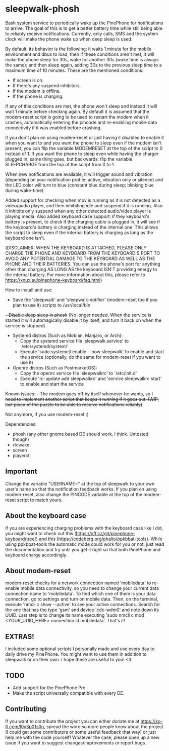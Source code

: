 # sleepwalk-phosh
Bash system service to periodically wake up the PinePhone for notifications to arrive. The goal of this is to get a better battery time while still being able to reliably receive notifications. Currently, only calls, SMS and the system clock will make the phone wake up when deep sleep is used.

By default, its behavior is the following: it waits 1 minute for the mobile environment and dbus to load, then if these conditions aren't met, it will make the phone sleep for 30s, wake for another 30s (wake time is always the same); and then sleep again, adding 30s to the previous sleep time to a maximum time of 10 minutes. These are the mentioned conditions:

- If screen is on.
- If there's any suspend inhibitors.
- If the modem is offline.
- If the phone is charging.

If any of this conditions are met, the phone won't sleep and instead it will wait 1 minute before checking again. By default it is assumed that the modem-reset script is going to be used to restart the modem when it crashes, automatically entering the pincode and re-enabling mobile-data connectivity if it was enabled before crashing.

If you don't plan on using modem-reset or just having it disabled to enable it when you want to and you want the phone to sleep even if the modem isn't present, you can flip the variable MODEMRESET at the top of the script to 0 instead of 1. If you want the phone to sleep even while having the charger plugged in, same thing goes, but backwards: flip the variable SLEEPCHARGE from the top of the script from 0 to 1.

When new notifications are available, it will trigger sound and vibration (depending on your notification profile: active, vibration only or silence) and the LED color will turn to blue (constant blue during sleep; blinking blue during wake-time).

Added support for checking when mpv is running as it is not detected as a video/audio player, and then inhibiting idle and suspend if it is running. Also it inhibits only suspend when any other detected audio/video player is playing media. Also added keyboard case support: if they keyboard's battery is present, to check if the charging cable is plugged in, it will see if the keyboard's battery is charging instead of the internal one. This allows the script to sleep even if the internal battery is charging as long as the keyboard one isn't.

(DISCLAIMER: WHEN THE KEYBOARD IS ATTACHED, PLEASE ONLY CHARGE THE PHONE AND KEYBOARD FROM THE KEYBOARD'S PORT TO AVOID ANY POTENTIAL DAMAGE TO THE KEYBOARD AS WELL AS THE PHONE AND THEIR BATTERIES. You can use the phone's port for anything other than charging AS LONG AS the keyboard ISN'T providing energy to the internal battery. For more information about this, please refer to https://xnux.eu/pinephone-keyboard/faq.html)

How to install and use:
- Save the 'sleepwalk' and 'sleepwalk-notifier' (modem-reset too if you plan to use it) scripts to /usr/local/bin

~~- Disable deep sleep in phosh~~
(No longer needed. When the service is started it will automagically disable it by itself, and turn it back on when the service is stopped)
- Systemd distros (Such as Mobian, Manjaro, or Arch): 
    - Copy the systemd service file 'sleepwalk.service' to '/etc/systemd/system/'
    - Execute 'sudo systemctl enable --now sleepwalk' to enable and start the service (optionally, do the same for modem-reset if you want to use it)
- Openrc distros (Such as PostmarketOS):
    - Copy the openrc service file 'sleepwalkrc' to '/etc/init.d'
    - Execute 'rc-update add sleepwalkrc' and 'service sleepwalkrc start' to enable and start the service

Known issues:
~~- The modem goes off by itself whenever he wants, so I need to implement another script that keeps it running if it goes out. (WIP, last piece of the puzzle to be able to receive notifications reliably)~~

Not anymore, if you use modem-reset :)

Dependencies:
- phosh (any other gnome based DE should work, I think. Untested though)
- rtcwake
- screen
- playerctl

## Important

Change the variable "USERNAME=" at the top of sleepwalk to your own user's name so that the notification feedback works.
If you plan on using modem-reset, also change the PINCODE variable at the top of the modem-reset script to match yours.


## About the keyboard case

If you are experiencing charging problems with the keyboard case like I did, you might want to check out this (https://xff.cz/git/pinephone-keyboard/tree/) and this (https://codeberg.org/phalio/ppkbbat-tools). While using ppkbbat-tools the automatic mode could work for you or not, just read the documentation and try until you get it right so that both PinePhone and keyboard charge accordingly.


## About modem-reset

modem-reset checks for a network connection named 'mobiledata' to re-enable mobile data connectivity, so you need to change your current data connection name to 'mobiledata'. To find which one of them is your data connection, go to settings and turn on mobile data. Then, on the terminal, execute 'nmcli c show --active' to see your active connections. Search for the one that has the type 'gsm' and device 'cdc-wdm0' and note down its UUID. Last step is to change its name executing 'sudo nmcli c mod <YOUR_UUID_HERE> connection.id mobiledata'. That's it!


## EXTRAS!

I included some optional scripts I personally made and use every day to daily drive my PinePhone. You might want to use them in addition to sleepwalk or on their own. I hope these are useful to you! <3


## TODO

- Add support for the PinePhone Pro.
- Make the script universally compatible with every DE.


## Contributing

If you want to contribute the project you can either donate me at https://ko-fi.com/l0v3p01s0n, spread the word so more people know about the project (I could get some contributors or some useful feedback that way) or just help me with the code yourself! Whatever the case, please open up a new issue if you want to suggest changes/improvements or report bugs.
